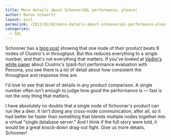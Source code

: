 ```yaml
---
title: More details about SchoonerSQL performance, please!
author: Baron Schwartz
layout: post
permalink: /2012/02/02/more-details-about-schoonersql-performance-please/
categories:
  - SQL
---
```

Schooner has a [blog post][1] showing that one node of their product beats 9 nodes of Clustrix's in throughput. But this reduces everything to a single number, and that's not everything that matters. If you've looked at [Vadim's white paper][2] about Clustrix's (paid-for) performance evaluation with Percona, you see there is a lot of detail about how consistent the throughput and response time are.

I'd love to see that level of details in any product comparison. A single number often isn't enough to judge how good the performance is &#8212; fast is not the only thing that matters.

I have absolutely no doubts that a single node of Schooner's product can run like a deer. It isn't doing any cross-node communication, after all, so it had better be faster than something that blends multiple nodes together into a virtual "single database server." And I think if the full story were told, it would be a great knock-down drag-out fight. Give us more details, Schooner!

 [1]: http://schoonerha.blogspot.com/2012/02/one-schoonersql-node-is-equavalent-to-9.html
 [2]: http://www.percona.com/redir/files/white-papers/clustrix-tpcc-mysql-benchmark.pdf
